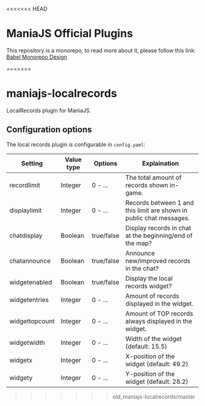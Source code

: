 <<<<<<< HEAD

# ManiaJS Official Plugins

This repository is a monorepo, to read more about it, please follow this link: [Babel Monorepo Design](https://github.com/babel/babel/blob/master/doc/design/monorepo.md)

=======
# maniajs-localrecords
LocalRecords plugin for ManiaJS.

## Configuration options
The local records plugin is configurable in `config.yaml`:

| Setting        | Value type   | Options    | Explaination                                                        |
| -------------- | ------------ | ---------- | ------------------------------------------------------------------- |
| recordlimit    | Integer      | 0 - ...    | The total amount of records shown in-game.                          |
| displaylimit   | Integer      | 0 - ...    | Records between 1 and this limit are shown in public chat messages. |
| chatdisplay    | Boolean      | true/false | Display records in chat at the beginning/end of the map?            |
| chatannounce   | Boolean      | true/false | Announce new/improved records in the chat?                          |
| widgetenabled  | Boolean      | true/false | Display the local records widget?                                   |
| widgetentries  | Integer      | 0 - ...    | Amount of records displayed in the widget.                          |
| widgettopcount | Integer      | 0 - ...    | Amount of TOP records always displayed in the widget.               |
| widgetwidth    | Integer      | 0 - ...    | Width of the widget (default: 15.5)                                 |
| widgetx        | Integer      | 0 - ...    | X-position of the widget (default: 49.2)                            |
| widgety        | Integer      | 0 - ...    | Y-position of the widget (default: 28.2)                            |
>>>>>>> old_maniajs-localrecords/master
